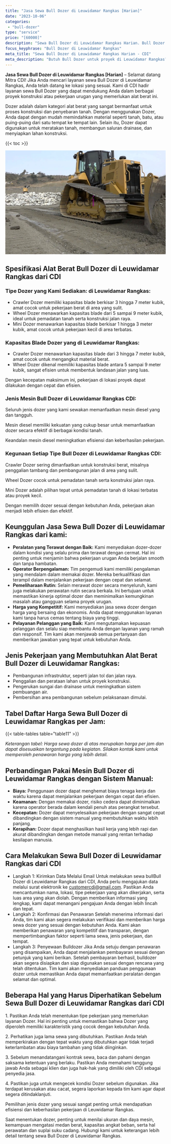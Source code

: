 ```yaml
---
title: "Jasa Sewa Bull Dozer di Leuwidamar Rangkas [Harian]"
date: "2023-10-06"
categories:
 - "bull-dozer"
type: "service"
price: "[60000]"
description: "Sewa Bull Dozer di Leuwidamar Rangkas Harian. Bull Dozer unggulan untuk kebutuhan proyek konstruksi dengan performa maksimal. Segera konsultasikan kebutuhan Anda."
focus_keyphrase: "Bull Dozer di Leuwidamar Rangkas"
meta_title: "Sewa Bull Dozer di Leuwidamar Rangkas Harian - CDI"
meta_description: "Butuh Bull Dozer untuk proyek di Leuwidamar Rangkas? Kami adalah solusi tepat dengan solusi optimal. Segera hubungi kami."
---
```


**Jasa Sewa Bull Dozer di Leuwidamar Rangkas [Harian]** – Selamat datang Mitra CDI! Jika Anda mencari layanan sewa Bull Dozer di Leuwidamar Rangkas, Anda telah datang ke lokasi yang sesuai. Kami di CDI hadir layanan sewa Bull Dozer yang dapat mendukung Anda dalam berbagai proyek konstruksi atau pekerjaan urugan yang memerlukan alat berat ini.

Dozer adalah dalam kategori alat berat yang sangat bermanfaat untuk proses konstruksi dan penyebaran tanah. Dengan menggunakan Dozer, Anda dapat dengan mudah memindahkan material seperti tanah, batu, atau puing-puing dari satu tempat ke tempat lain. Selain itu, Dozer dapat digunakan untuk meratakan tanah, membangun saluran drainase, dan menyiapkan lahan konstruksi.

{{< toc >}}

![Jasa Sewa Bull Dozer di Leuwidamar Rangkas [Harian]](/images/bull-dozer/bull-dozer-27.jpg)

## Spesifikasi Alat Berat Bull Dozer di Leuwidamar Rangkas dari CDI

### Tipe Dozer yang Kami Sediakan: di Leuwidamar Rangkas:

*   Crawler Dozer memiliki kapasitas blade berkisar 3 hingga 7 meter kubik, amat cocok untuk pekerjaan berat di area yang sulit.
*   Wheel Dozer menawarkan kapasitas blade dari 5 sampai 9 meter kubik, ideal untuk pemadatan tanah serta konstruksi jalan raya.
*   Mini Dozer menawarkan kapasitas blade berkisar 1 hingga 3 meter kubik, amat cocok untuk pekerjaan kecil di area terbatas.

### Kapasitas Blade Dozer yang di Leuwidamar Rangkas:

*   Crawler Dozer menawarkan kapasitas blade dari 3 hingga 7 meter kubik, amat cocok untuk mengangkut material berat.
*   Wheel Dozer dikenal memiliki kapasitas blade antara 5 sampai 9 meter kubik, sangat efisien untuk membentuk landasan jalan yang luas.

Dengan kecepatan maksimum ini, pekerjaan di lokasi proyek dapat dilakukan dengan cepat dan efisien.

### Jenis Mesin Bull Dozer di Leuwidamar Rangkas CDI:

Seluruh jenis dozer yang kami sewakan memanfaatkan mesin diesel yang dan tangguh.

Mesin diesel memiliki kekuatan yang cukup besar untuk memanfaatkan dozer secara efektif di berbagai kondisi tanah.

Keandalan mesin diesel meningkatkan efisiensi dan keberhasilan pekerjaan.

### Kegunaan Setiap Tipe Bull Dozer di Leuwidamar Rangkas CDI:

Crawler Dozer sering dimanfaatkan untuk konstruksi berat, misalnya penggalian tambang dan pembangunan jalan di area yang sulit.

Wheel Dozer cocok untuk pemadatan tanah serta konstruksi jalan raya.

Mini Dozer adalah pilihan tepat untuk pemadatan tanah di lokasi terbatas atau proyek kecil.

Dengan memilih dozer sesuai dengan kebutuhan Anda, pekerjaan akan menjadi lebih efisien dan efektif.

## Keunggulan Jasa Sewa Bull Dozer di Leuwidamar Rangkas dari kami:

*   **Peralatan yang Terawat dengan Baik:** Kami menyediakan dozer-dozer dalam kondisi yang selalu prima dan terawat dengan cermat. Hal ini penting untuk menjamin bahwa pekerjaan urugan Anda berjalan smooth dan tanpa hambatan.
*   **Operator Berpengalaman:** Tim pengemudi kami memiliki pengalaman yang mendalam dalam memakai dozer. Mereka berkualifikasi dan terampil dalam menjalankan pekerjaan dengan cepat dan selamat.
*   **Pemeliharaan Rutin:** Selain merawat dozer secara menyeluruh, kami juga melakukan perawatan rutin secara berkala. Ini bertujuan untuk memastikan kinerja optimal dozer dan meminimalkan kemungkinan masalah atau gangguan selama proyek urugan.
*   **Harga yang Kompetitif:** Kami menyediakan jasa sewa dozer dengan harga yang bersaing dan ekonomis. Anda dapat menggunakan layanan kami tanpa harus cemas tentang biaya yang tinggi.
*   **Pelayanan Pelanggan yang Baik:** Kami mengutamakan kepuasan pelanggan dan selalu siap membantu Anda dengan layanan yang ramah dan responsif. Tim kami akan menjawab semua pertanyaan dan memberikan jawaban yang tepat untuk kebutuhan Anda.

## Jenis Pekerjaan yang Membutuhkan Alat Berat Bull Dozer di Leuwidamar Rangkas:

*   Pembangunan infrastruktur, seperti jalan tol dan jalan raya.
*   Penggalian dan perataan lahan untuk proyek konstruksi.
*   Pengerukan sungai dan drainase untuk meningkatkan sistem pembuangan air.
*   Pembersihan area pembangunan sebelum pelaksanaan dimulai.

## Tabel Daftar Harga Sewa Bull Dozer di Leuwidamar Rangkas per Jam:

{{< table-tables table="table11" >}}

_Keterangan tabel: Harga sewa dozer di atas merupakan harga per jam dan dapat disesuaikan tergantung pada kegiatan. Silakan kontak kami untuk memperoleh penawaran harga yang lebih detail._

## Perbandingan Pakai Mesin Bull Dozer di Leuwidamar Rangkas dengan Sistem Manual:

*   **Biaya:** Penggunaan dozer dapat menghemat biaya tenaga kerja dan waktu karena dapat menjalankan pekerjaan dengan cepat dan efisien.
*   **Keamanan:** Dengan memakai dozer, risiko cedera dapat diminimalkan karena operator berada dalam kendali penuh atas perangkat tersebut.
*   **Kecepatan:** Dozer dapat menyelesaikan pekerjaan dengan sangat cepat dibandingkan dengan sistem manual yang membutuhkan waktu lebih panjang.
*   **Kerapihan:** Dozer dapat menghasilkan hasil kerja yang lebih rapi dan akurat dibandingkan dengan metode manual yang rentan terhadap kesilapan manusia.

## Cara Melakukan Sewa Bull Dozer di Leuwidamar Rangkas dari CDI

*   Langkah 1: Kirimkan Data Melalui Email
Untuk melakukan sewa bullBull Dozer di Leuwidamar Rangkas dari CDI, Anda perlu mengajukan data melalui surat elektronik ke customercdi@gmail.com. Pastikan Anda mencantumkan nama, lokasi, tipe pekerjaan yang akan dikerjakan, serta luas area yang akan diolah. Dengan memberikan informasi yang lengkap, kami dapat menangani pengajuan Anda dengan lebih lincah dan tepat.
*   Langkah 2: Konfirmasi dan Penawaran
Setelah menerima informasi dari Anda, tim kami akan segera melakukan verifikasi dan memberikan harga sewa dozer yang sesuai dengan kebutuhan Anda. Kami akan memberikan penawaran yang kompetitif dan transparan, dengan mempertimbangkan faktor seperti lama sewa, jenis pekerjaan, dan tempat.
*   Langkah 3: Penyewaan Bulldozer
Jika Anda setuju dengan penawaran yang disampaikan, Anda dapat menjalankan pembayaran sesuai dengan petunjuk yang kami berikan. Setelah pembayaran berhasil, bulldozer akan segera disiapkan dan siap digunakan sesuai dengan rencana yang telah ditentukan. Tim kami akan menyediakan panduan penggunaan dozer untuk memastikan Anda dapat memanfaatkan peralatan dengan selamat dan optimal.

## Beberapa Hal yang Harus Diperhatikan Sebelum Sewa Bull Dozer di Leuwidamar Rangkas dari CDI

1\.  Pastikan Anda telah menentukan tipe pekerjaan yang memerlukan layanan Dozer. Hal ini penting untuk memastikan bahwa Dozer yang diperoleh memiliki karakteristik yang cocok dengan kebutuhan Anda.

2\.  Perhatikan juga lama sewa yang dibutuhkan. Pastikan Anda telah memperkirakan dengan tepat waktu yang dibutuhkan agar tidak terjadi keterlambatan atau biaya tambahan yang tidak diinginkan.

3\.  Sebelum menandatangani kontrak sewa, baca dan pahami dengan saksama ketentuan yang berlaku. Pastikan Anda memahami tanggung jawab Anda sebagai klien dan juga hak-hak yang dimiliki oleh CDI sebagai penyedia jasa.

4\.  Pastikan juga untuk mengecek kondisi Dozer sebelum digunakan. Jika terdapat kerusakan atau cacat, segera laporkan kepada tim kami agar dapat segera ditindaklanjuti.

Pemilihan jenis dozer yang sesuai sangat penting untuk mendapatkan efisiensi dan keberhasilan pekerjaan di Leuwidamar Rangkas.

Saat menentukan dozer, penting untuk menilai ukuran dan daya mesin, kemampuan mengatasi medan berat, kapasitas angkat beban, serta hal perawatan dan suplai suku cadang. Hubungi kami untuk keterangan lebih detail tentang sewa Bull Dozer di Leuwidamar Rangkas.